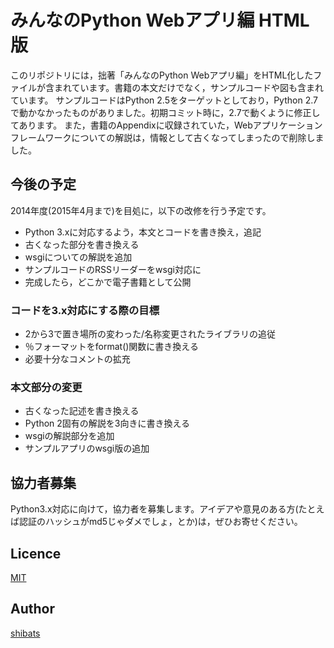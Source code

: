 みんなのPython Webアプリ編 HTML版
=====================================
このリポジトリには，拙著「みんなのPython Webアプリ編」をHTML化したファイルが含まれています。書籍の本文だけでなく，サンプルコードや図も含まれています。
サンプルコードはPython 2.5をターゲットとしており，Python 2.7で動かなかったものがありました。初期コミット時に，2.7で動くように修正してあります。
また，書籍のAppendixに収録されていた，Webアプリケーションフレームワークについての解説は，情報として古くなってしまったので削除しました。
## 今後の予定
2014年度(2015年4月まで)を目処に，以下の改修を行う予定です。
+ Python 3.xに対応するよう，本文とコードを書き換え，追記
+ 古くなった部分を書き換える
+ wsgiについての解説を追加
+ サンプルコードのRSSリーダーをwsgi対応に
+ 完成したら，どこかで電子書籍として公開

### コードを3.x対応にする際の目標
+ 2から3で置き場所の変わった/名称変更されたライブラリの追従
+ ％フォーマットをformat()関数に書き換える
+ 必要十分なコメントの拡充

### 本文部分の変更
+ 古くなった記述を書き換える
+ Python 2固有の解説を3向きに書き換える
+ wsgiの解説部分を追加
+ サンプルアプリのwsgi版の追加

## 協力者募集
Python3.x対応に向けて，協力者を募集します。アイデアや意見のある方(たとえば認証のハッシュがmd5じゃダメでしょ，とか)は，ぜひお寄せください。
## Licence
[MIT](http://opensource.org/licenses/mit-license.php)
## Author
[shibats](https://github.com/shibats)
